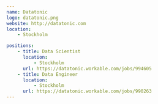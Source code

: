```yaml
---
name: Datatonic
logo: datatonic.png
website: http://datatonic.com
location:
    - Stockholm

positions:
    - title: Data Scientist
      location:
          - Stockholm
      url: https://datatonic.workable.com/jobs/994605
    - title: Data Engineer
      location:
          - Stockholm
      url: https://datatonic.workable.com/jobs/990263
---
```

